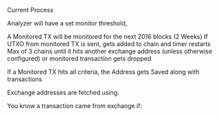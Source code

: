 Current Process

Analyzer will have a set monitor threshold,

A Monitored TX will be monitored for the next 2016 blocks (2 Weeks)
If UTXO from monitored TX is sent, gets added to chain and timer restarts
Max of 3 chains until it hits another exchange address (unless otherwise configured) or monitored transaction gets dropped

If a Monitored TX hits all criteria, the Address gets Saved along with transactions


Exchange addresses are fetched using:

You know a transaction came from exchange if:


